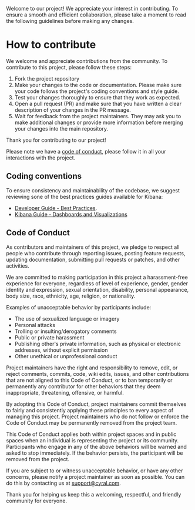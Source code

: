 Welcome to our project! We appreciate your interest in contributing. To ensure a smooth and efficient collaboration, please take a moment to read the following guidelines before making any changes.

# How to contribute

We welcome and appreciate contributions from the community. To contribute to this project, please follow these steps:

1. Fork the project repository
2. Make your changes to the code or documentation. Please make sure your code follows the project's coding conventions and style guide.
3. Test your changes thoroughly to ensure that they work as expected.
4. Open a pull request (PR) and make sure that you have written a clear description of your changes in the PR message.
5. Wait for feedback from the project maintainers. They may ask you to make additional changes or provide more information before merging your changes into the main repository.

Thank you for contributing to our project!

Please note we have a [code of conduct](#code-of-conduct), please follow it in all your interactions with the project.


## Coding conventions

To ensure consistency and maintainability of the codebase, we suggest reviewing sone of the best practices guides available for Kibana:

- [Developer Guide - Best Practices](https://www.elastic.co/guide/en/kibana/current/development-best-practices.html).
- [Kibana Guide - Dashboards and Visualizations](https://www.elastic.co/guide/en/kibana/current/dashboard.html?elektra=webinar-operationalize-insights-kibana-dashboards)

## Code of Conduct

As contributors and maintainers of this project, we pledge to respect all people who contribute through reporting issues, posting feature requests, updating documentation, submitting pull requests or patches, and other activities.

We are committed to making participation in this project a harassment-free experience for everyone, regardless of level of experience, gender, gender identity and expression, sexual orientation, disability, personal appearance, body size, race, ethnicity, age, religion, or nationality.

Examples of unacceptable behavior by participants include:

 - The use of sexualized language or imagery
 - Personal attacks
 - Trolling or insulting/derogatory comments
 - Public or private harassment
 - Publishing other's private information, such as physical or electronic addresses, without explicit permission
 - Other unethical or unprofessional conduct

Project maintainers have the right and responsibility to remove, edit, or reject comments, commits, code, wiki edits, issues, and other contributions that are not aligned to this Code of Conduct, or to ban temporarily or permanently any contributor for other behaviors that they deem inappropriate, threatening, offensive, or harmful.

By adopting this Code of Conduct, project maintainers commit themselves to fairly and consistently applying these principles to every aspect of managing this project. Project maintainers who do not follow or enforce the Code of Conduct may be permanently removed from the project team.

This Code of Conduct applies both within project spaces and in public spaces when an individual is representing the project or its community. Participants who engage in any of the above behaviors will be warned and asked to stop immediately. If the behavior persists, the participant will be removed from the project.

If you are subject to or witness unacceptable behavior, or have any other concerns, please notify a project maintainer as soon as possible. You can do this by contacting us at support@cyral.com.

Thank you for helping us keep this a welcoming, respectful, and friendly community for everyone.